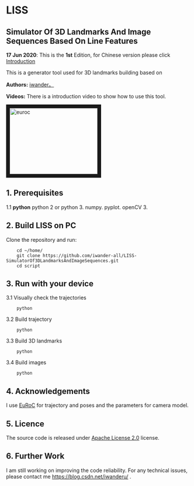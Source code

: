 # LISS
## Simulator Of 3D Landmarks And Image Sequences Based On Line Features

**17 Jun 2020**:  This is the  **1st** Edition, for Chinese version please click [Introduction](https://blog.csdn.net/iwanderu/article/details/106812369)

This is a generator tool used for 3D landmarks building based on 


**Authors:** [iwander。](https://blog.csdn.net/iwanderu/article/details/106812369)

**Videos:** There is a introduction video to show how to use this tool.

<a href="https://blog.csdn.net/iwanderu/article/details/106812369" target="_blank"><img src="http://img.youtube.com/vi/mv_9snb_bKs/0.jpg" 
alt="euroc" width="240" height="180" border="10" /></a>

## 1. Prerequisites
1.1 **python** 
python 2 or python 3.
numpy.
pyplot.
openCV 3.

## 2. Build LISS on PC
Clone the repository and run:
```
    cd ~/home/
    git clone https://github.com/iwander-all/LISS-SimulatorOf3DLandmarksAndImageSequences.git
    cd script
```

## 3. Run with your device 
3.1 Visually check the trajectories
```
    python 
```

3.2 Build trajectory
```
    python 
```

3.3 Build 3D landmarks
```
    python 
```

3.4 Build images
```
    python 
```

## 4. Acknowledgements
I use [EuRoC](https://projects.asl.ethz.ch/datasets/doku.php?id=kmavvisualinertialdatasets) for trajectory and poses and the parameters for camera model.

## 5. Licence
The source code is released under [Apache License 2.0](http://www.apache.org/licenses/) license.

## 6. Further Work
I am still working on improving the code reliability. For any technical issues, please contact me <https://blog.csdn.net/iwanderu/> .


